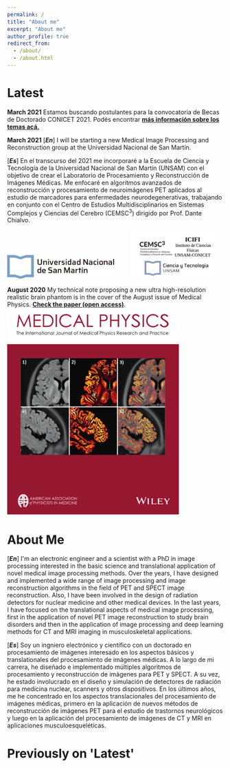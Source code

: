 ```yaml
---
permalink: /
title: "About me"
excerpt: "About me"
author_profile: true
redirect_from: 
  - /about/
  - /about.html
---
```



Latest
======
**March 2021** Estamos buscando postulantes para la convocatoria de Becas de Doctorado CONICET 2021. Podés encontrar [**más información sobre los temas acá.**](./people.md)

**March 2021** [**_En_**] I will be starting a new Medical Image Processing and Reconstruction group at the Universidad Nacional de 
San Martín.

[**_Es_**] En el transcurso del 2021 me incorporaré a la Escuela de Ciencia y Tecnología de la Universidad
Nacional de San Martín (UNSAM) con el objetivo de crear el Laboratorio de Procesamiento y Reconstrucción de Imágenes Médicas.
Me enfocaré en algoritmos avanzados de reconstrucción y procesamiento de neuroimágenes PET aplicados al estudio de marcadores 
para enfermedades neurodegenerativas, trabajando en conjunto con el Centro de Estudios Multidisciplinarios en Sistemas Complejos y 
Ciencias del Cerebro (CEMSC<sup>3</sup>) dirigido por Prof. Dante Chialvo.

<img src="../images/logo-unsam-2020.png" alt="UNSAM" width="250"/>    &nbsp;&nbsp;&nbsp;&nbsp;&nbsp;&nbsp;&nbsp;&nbsp;   <img src="../images/CEMSC3_logo.jpg" alt="CEMSC3" width="200"/>


**August 2020** My technical note proposing a new ultra high-resolution realistic brain phantom is in the cover of 
the August issue of Medical Physics. [**Check the paper (open access)**](https://doi.org/10.1002/mp.14218).

<img src="../images/CoverMedicalPhysics.png" width="400" />
<!---![Under Construction](../images/CoverMedicalPhysics.png)-->


About Me
======
[**_En_**] I'm an electronic engineer and a scientist with a PhD in image processing interested in the basic science and translational application of
 novel medical image processing methods. Over the years, I have designed and
implemented a wide range of image processing and image reconstruction algorithms
in the field of PET and SPECT image reconstruction. Also, I have been involved
in the design of radiation detectors for nuclear medicine and other medical
devices. In the last years, I have focused on the translational aspects of medical image processing, 
first in the application of novel PET image reconstruction to study brain disorders and then in 
the application of image processing and deep learning methods for CT and MRI imaging in 
musculoskeletal applications.

[**_Es_**] Soy un ingniero electrónico y científico con un doctorado en procesamiento de imágenes
interesado en los aspectos básicos y translationales del procesamiento de imágenes médicas. A lo largo de 
mi carrera, he diseñado e implementado múltiples algoritmos de procesamiento y reconstrucción de imágenes
 para PET y SPECT. A su vez, he estado involucrado en el diseño y simulación de detectores de radiación para medicina 
nuclear, scanners y otros dispositivos. En los últimos años, me he concentrado en los aspectos translacionales 
del procesamiento de imágenes médicas, primero en la aplicación de nuevos métodos de reconstrucción de imágenes 
PET para el estudio de trastornos neurológicos y luego en la aplicación del procesamiento de imágenes de CT y MRI 
en aplicaciones musculoesqueléticas.


Previously on 'Latest'
======

